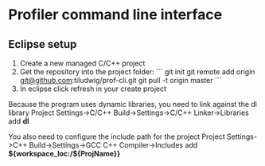 # Profiler command line interface

## Eclipse setup

1. Create a new managed C/C++ project
2. Get the repository into the project folder:
´´´
git init
git remote add origin git@github.com:tiludwig/prof-cli.git
git pull -t origin master
´´´
3. In eclipse click refresh in your create project

Because the program uses dynamic libraries, you need to link against the dl library
		Project Settings->C/C++ Build->Settings->C/C++ Linker->Libraries add **dl**
		
You also need to configure the include path for the project
		Project Settings->C++ Build->Settings->GCC C++ Compiler->Includes add **${workspace_loc:/${ProjName}}**
		